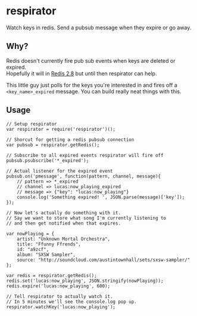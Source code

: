 # respirator

Watch keys in redis.  Send a pubsub message when they expire or go away.

## Why?

Redis doesn't currently fire pub sub events when keys are deleted or expired.  
Hopefully it will in [Redis 2.8](https://github.com/antirez/redis/issues/594) but until then respirator can help.

This little guy just polls for the keys you're interested in and fires off a
`<key_name>_expired` message.  You can build really neat things with this.

## Usage

    // Setup respirator
    var respirator = require('respirator')();

    // Shorcut for getting a redis pubsub connection
    var pubsub = respirator.getRedis();

    // Subscribe to all expired events respirator will fire off
    pubsub.psubscribe('*_expired');

    // Actual listener for the expired event
    pubsub.on('pmessage', function(pattern, channel, message){
        // pattern => *_expired
        // channel => lucas:now_playing_expired
        // message => {"key": "lucas:now_playing"}
        console.log('Something expired! ', JSON.parse(message)['key']);
    });

    // Now let's actually do something with it.
    // Say we want to store what song I'm currently listening to
    // and then get notified when that expires.

    var nowPlaying = {
        artist: "Unknown Mortal Orchestra",
        title: "Ffunny Ffrends",
        id: "a9zcf",
        album: "SXSW Sampler",
        source: "http://soundcloud.com/austintownhall/sets/sxsw-sampler/"
    };

    var redis = respirator.getRedis();
    redis.set('lucas:now_playing', JSON.stringify(nowPlaying));
    redis.expire('lucas:now_playing', 600);

    // Tell respirator to actually watch it.
    // In 5 minutes we'll see the console.log pop up.
    respirator.watchKey('lucas:now_playing');

